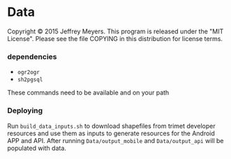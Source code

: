 # Data

Copyright © 2015 Jeffrey Meyers. This program is released under the "MIT License". Please see the file COPYING in this distribution for license terms.

### dependencies

+ `ogr2ogr`
+ `sh2pgsql`

These commands need to be available and on your path

### Deploying

Run `build_data_inputs.sh` to download shapefiles from trimet developer resources
and use them as inputs to generate resources for the Android APP and API. After
running `Data/output_mobile` and `Data/output_api` will be populated with data.
